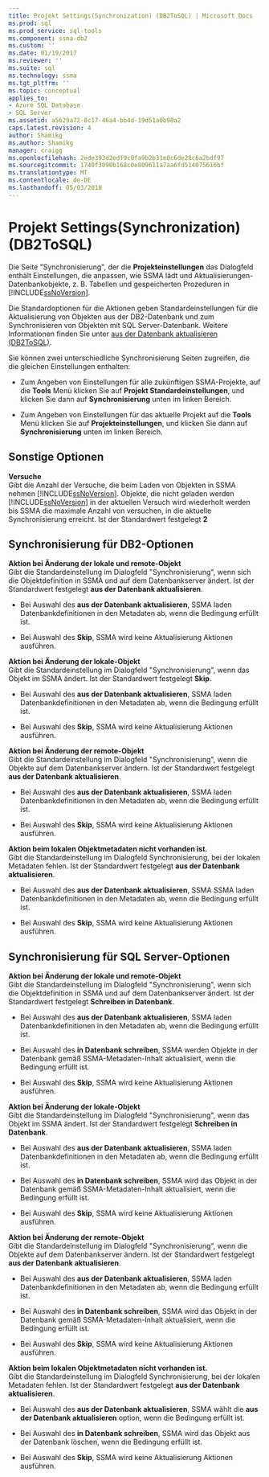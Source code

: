 ```yaml
---
title: Projekt Settings(Synchronization) (DB2ToSQL) | Microsoft Docs
ms.prod: sql
ms.prod_service: sql-tools
ms.component: ssma-db2
ms.custom: ''
ms.date: 01/19/2017
ms.reviewer: ''
ms.suite: sql
ms.technology: ssma
ms.tgt_pltfrm: ''
ms.topic: conceptual
applies_to:
- Azure SQL Database
- SQL Server
ms.assetid: a5629a72-8c17-46a4-bb4d-19d51a0b98a2
caps.latest.revision: 4
author: Shamikg
ms.author: Shamikg
manager: craigg
ms.openlocfilehash: 2ede393d2edf9c0fa9b2b31e0c6de28c6a2bdf97
ms.sourcegitcommit: 1740f3090b168c0e809611a7aa6fd514075616bf
ms.translationtype: MT
ms.contentlocale: de-DE
ms.lasthandoff: 05/03/2018
---
```

# <a name="project-settingssynchronization-db2tosql"></a>Projekt Settings(Synchronization) (DB2ToSQL)
Die Seite "Synchronisierung", der die **Projekteinstellungen** das Dialogfeld enthält Einstellungen, die anpassen, wie SSMA lädt und Aktualisierungen-Datenbankobjekte, z. B. Tabellen und gespeicherten Prozeduren in [!INCLUDE[ssNoVersion](../../includes/ssnoversion_md.md)].  
  
Die Standardoptionen für die Aktionen geben Standardeinstellungen für die Aktualisierung von Objekten aus der DB2-Datenbank und zum Synchronisieren von Objekten mit SQL Server-Datenbank. Weitere Informationen finden Sie unter [aus der Datenbank aktualisieren &#40;DB2ToSQL&#41;](../../ssma/db2/refresh-from-database-db2tosql.md).  
  
Sie können zwei unterschiedliche Synchronisierung Seiten zugreifen, die die gleichen Einstellungen enthalten:  
  
-   Zum Angeben von Einstellungen für alle zukünftigen SSMA-Projekte, auf die **Tools** Menü klicken Sie auf **Projekt Standardeinstellungen**, und klicken Sie dann auf **Synchronisierung** unten im linken Bereich.  
  
-   Zum Angeben von Einstellungen für das aktuelle Projekt auf die **Tools** Menü klicken Sie auf **Projekteinstellungen**, und klicken Sie dann auf **Synchronisierung** unten im linken Bereich.  
  
## <a name="miscellaneous-options"></a>Sonstige Optionen  
**Versuche**  
Gibt die Anzahl der Versuche, die beim Laden von Objekten in SSMA nehmen [!INCLUDE[ssNoVersion](../../includes/ssnoversion_md.md)]. Objekte, die nicht geladen werden [!INCLUDE[ssNoVersion](../../includes/ssnoversion_md.md)] in der aktuellen Versuch wird wiederholt werden bis SSMA die maximale Anzahl von versuchen, in die aktuelle Synchronisierung erreicht. Ist der Standardwert festgelegt **2**  
  
## <a name="synchronization-for-db2-options"></a>Synchronisierung für DB2-Optionen  
**Aktion bei Änderung der lokale und remote-Objekt**  
Gibt die Standardeinstellung im Dialogfeld "Synchronisierung", wenn sich die Objektdefinition in SSMA und auf dem Datenbankserver ändert. Ist der Standardwert festgelegt **aus der Datenbank aktualisieren**.  
  
-   Bei Auswahl des **aus der Datenbank aktualisieren**, SSMA laden Datenbankdefinitionen in den Metadaten ab, wenn die Bedingung erfüllt ist.  
  
-   Bei Auswahl des **Skip**, SSMA wird keine Aktualisierung Aktionen ausführen.  
  
**Aktion bei Änderung der lokale-Objekt**  
Gibt die Standardeinstellung im Dialogfeld "Synchronisierung", wenn das Objekt im SSMA ändert. Ist der Standardwert festgelegt **Skip**.  
  
-   Bei Auswahl des **aus der Datenbank aktualisieren**, SSMA laden Datenbankdefinitionen in den Metadaten ab, wenn die Bedingung erfüllt ist.  
  
-   Bei Auswahl des **Skip**, SSMA wird keine Aktualisierung Aktionen ausführen.  
  
**Aktion bei Änderung der remote-Objekt**  
Gibt die Standardeinstellung im Dialogfeld "Synchronisierung", wenn die Objekte auf dem Datenbankserver ändern. Ist der Standardwert festgelegt **aus der Datenbank aktualisieren**.  
  
-   Bei Auswahl des **aus der Datenbank aktualisieren**, SSMA laden Datenbankdefinitionen in den Metadaten ab, wenn die Bedingung erfüllt ist.  
  
-   Bei Auswahl des **Skip**, SSMA wird keine Aktualisierung Aktionen ausführen.  
  
**Aktion beim lokalen Objektmetadaten nicht vorhanden ist.**  
Gibt die Standardeinstellung im Dialogfeld Synchronisierung, bei der lokalen Metadaten fehlen. Ist der Standardwert festgelegt **aus der Datenbank aktualisieren**.  
  
-   Bei Auswahl des **aus der Datenbank aktualisieren**, SSMA SSMA laden Datenbankdefinitionen in den Metadaten ab, wenn die Bedingung erfüllt ist.  
  
-   Bei Auswahl des **Skip**, SSMA wird keine Aktualisierung Aktionen ausführen.  
  
## <a name="synchronization-for-sql-server-options"></a>Synchronisierung für SQL Server-Optionen  
**Aktion bei Änderung der lokale und remote-Objekt**  
Gibt die Standardeinstellung im Dialogfeld "Synchronisierung", wenn sich die Objektdefinition in SSMA und auf dem Datenbankserver ändert. Ist der Standardwert festgelegt **Schreiben in Datenbank**.  
  
-   Bei Auswahl des **aus der Datenbank aktualisieren**, SSMA laden Datenbankdefinitionen in den Metadaten ab, wenn die Bedingung erfüllt ist.  
  
-   Bei Auswahl des **in Datenbank schreiben**, SSMA werden Objekte in der Datenbank gemäß SSMA-Metadaten-Inhalt aktualisiert, wenn die Bedingung erfüllt ist.  
  
-   Bei Auswahl des **Skip**, SSMA wird keine Aktualisierung Aktionen ausführen.  
  
**Aktion bei Änderung der lokale-Objekt**  
Gibt die Standardeinstellung im Dialogfeld "Synchronisierung", wenn das Objekt im SSMA ändert. Ist der Standardwert festgelegt **Schreiben in Datenbank**.  
  
-   Bei Auswahl des **aus der Datenbank aktualisieren**, SSMA laden Datenbankdefinitionen in den Metadaten ab, wenn die Bedingung erfüllt ist.  
  
-   Bei Auswahl des **in Datenbank schreiben**, SSMA wird das Objekt in der Datenbank gemäß SSMA-Metadaten-Inhalt aktualisiert, wenn die Bedingung erfüllt ist.  
  
-   Bei Auswahl des **Skip**, SSMA wird keine Aktualisierung Aktionen ausführen.  
  
**Aktion bei Änderung der remote-Objekt**  
Gibt die Standardeinstellung im Dialogfeld "Synchronisierung", wenn die Objekte auf dem Datenbankserver ändern.  Ist der Standardwert festgelegt **aus der Datenbank aktualisieren**.  
  
-   Bei Auswahl des **aus der Datenbank aktualisieren**, SSMA laden Datenbankdefinitionen in den Metadaten ab, wenn die Bedingung erfüllt ist.  
  
-   Bei Auswahl des **in Datenbank schreiben**, SSMA wird das Objekt in der Datenbank gemäß SSMA-Metadaten-Inhalt aktualisiert, wenn die Bedingung erfüllt ist.  
  
-   Bei Auswahl des **Skip**, SSMA wird keine Aktualisierung Aktionen ausführen.  
  
**Aktion beim lokalen Objektmetadaten nicht vorhanden ist.**  
Gibt die Standardeinstellung im Dialogfeld Synchronisierung, bei der lokalen Metadaten fehlen. Ist der Standardwert festgelegt **aus der Datenbank aktualisieren**.  
  
-   Bei Auswahl des **aus der Datenbank aktualisieren**, SSMA wählt die **aus der Datenbank aktualisieren** option, wenn die Bedingung erfüllt ist.  
  
-   Bei Auswahl des **in Datenbank schreiben**, SSMA wird das Objekt aus der Datenbank löschen, wenn die Bedingung erfüllt ist.  
  
-   Bei Auswahl des **Skip**, SSMA wird keine Aktualisierung Aktionen ausführen.  
  
